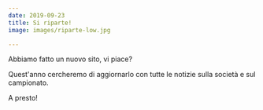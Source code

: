 ```yaml
---
date: 2019-09-23
title: Si riparte!
image: images/riparte-low.jpg

---
```


Abbiamo fatto un nuovo sito, vi piace?

Quest'anno cercheremo di aggiornarlo con tutte le notizie sulla società e sul campionato.

A presto!